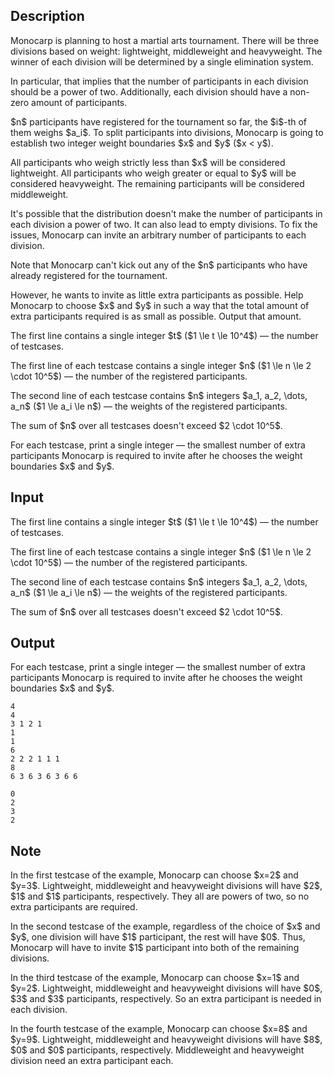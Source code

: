 ## Description

<div><p>Monocarp is planning to host a martial arts tournament. There will be three divisions based on weight: lightweight, middleweight and heavyweight. The winner of each division will be determined by a single elimination system.</p><p>In particular, that implies that the number of participants in each division should be a power of two. Additionally, each division should have a non-zero amount of participants.</p><p>$n$ participants have registered for the tournament so far, the $i$-th of them weighs $a_i$. To split participants into divisions, Monocarp is going to establish two integer weight boundaries $x$ and $y$ ($x &lt; y$). </p><p>All participants who weigh strictly less than $x$ will be considered lightweight. All participants who weigh greater or equal to $y$ will be considered heavyweight. The remaining participants will be considered middleweight.</p><p>It's possible that the distribution doesn't make the number of participants in each division a power of two. It can also lead to empty divisions. To fix the issues, Monocarp can invite an arbitrary number of participants to each division.</p><p>Note that Monocarp can't kick out any of the $n$ participants who have already registered for the tournament.</p><p>However, he wants to invite as little extra participants as possible. Help Monocarp to choose $x$ and $y$ in such a way that the total amount of extra participants required is as small as possible. Output that amount.</p></div><div class="input-specification"><p>The first line contains a single integer $t$ ($1 \le t \le 10^4$)&nbsp;— the number of testcases.</p><p>The first line of each testcase contains a single integer $n$ ($1 \le n \le 2 \cdot 10^5$)&nbsp;— the number of the registered participants.</p><p>The second line of each testcase contains $n$ integers $a_1, a_2, \dots, a_n$ ($1 \le a_i \le n$)&nbsp;— the weights of the registered participants.</p><p>The sum of $n$ over all testcases doesn't exceed $2 \cdot 10^5$.</p></div><div class="output-specification"><p>For each testcase, print a single integer&nbsp;— the smallest number of extra participants Monocarp is required to invite after he chooses the weight boundaries $x$ and $y$.</p></div>

## Input

<p>The first line contains a single integer $t$ ($1 \le t \le 10^4$)&nbsp;— the number of testcases.</p><p>The first line of each testcase contains a single integer $n$ ($1 \le n \le 2 \cdot 10^5$)&nbsp;— the number of the registered participants.</p><p>The second line of each testcase contains $n$ integers $a_1, a_2, \dots, a_n$ ($1 \le a_i \le n$)&nbsp;— the weights of the registered participants.</p><p>The sum of $n$ over all testcases doesn't exceed $2 \cdot 10^5$.</p>

## Output

<p>For each testcase, print a single integer&nbsp;— the smallest number of extra participants Monocarp is required to invite after he chooses the weight boundaries $x$ and $y$.</p>





```input1
4
4
3 1 2 1
1
1
6
2 2 2 1 1 1
8
6 3 6 3 6 3 6 6
```




```output1
0
2
3
2
```



## Note

<p>In the first testcase of the example, Monocarp can choose $x=2$ and $y=3$. Lightweight, middleweight and heavyweight divisions will have $2$, $1$ and $1$ participants, respectively. They all are powers of two, so no extra participants are required.</p><p>In the second testcase of the example, regardless of the choice of $x$ and $y$, one division will have $1$ participant, the rest will have $0$. Thus, Monocarp will have to invite $1$ participant into both of the remaining divisions.</p><p>In the third testcase of the example, Monocarp can choose $x=1$ and $y=2$. Lightweight, middleweight and heavyweight divisions will have $0$, $3$ and $3$ participants, respectively. So an extra participant is needed in each division.</p><p>In the fourth testcase of the example, Monocarp can choose $x=8$ and $y=9$. Lightweight, middleweight and heavyweight divisions will have $8$, $0$ and $0$ participants, respectively. Middleweight and heavyweight division need an extra participant each.</p>
